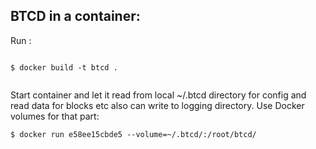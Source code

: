 ## BTCD in a container:

Run :

```

$ docker build -t btcd .


```

Start container and let it read from local ~/.btcd directory for config and read data for blocks etc also can write to logging directory.
Use Docker volumes for that part:


```
$ docker run e58ee15cbde5 --volume=~/.btcd/:/root/btcd/



```
